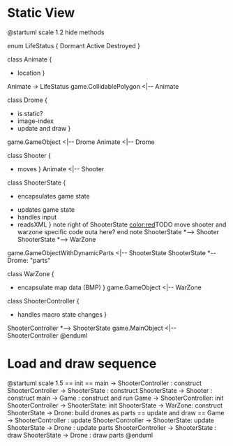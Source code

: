 # Static View
@startuml
scale 1.2 
hide methods


enum LifeStatus {
 Dormant
 Active
 Destroyed
} 

class Animate { 
 + location
}


Animate -> LifeStatus
game.CollidablePolygon <|-- Animate

class Drome {
+ is static? 
+ image-index
+ update and draw
}

game.GameObject <|-- Drome
Animate <|-- Drome

class Shooter {
+ moves
}
Animate <|-- Shooter


class ShooterState {
- encapsulates game state
+ updates game state
+ handles input
+ readsXML
}
note right of ShooterState
 <color:red>TODO
  move shooter 
  and warzone specific code 
  outa here?
end note
ShooterState *--> Shooter
ShooterState *--> WarZone

game.GameObjectWithDynamicParts <|-- ShooterState
ShooterState *-- Drome: "parts"


class WarZone {
- encapsulate map data (BMP)
}
game.GameObject <|-- WarZone

class ShooterController {
+ handles macro state changes
}

ShooterController *--> ShooterState
game.MainObject <|-- ShooterController
@enduml

# Load and draw sequence
@startuml
scale 1.5 
== init ==
main -> ShooterController : construct
ShooterController ->  ShooterState : construct
ShooterState -> Shooter : construct
main -> Game : construct and run
Game -> ShooterController: init
ShooterController -> ShooterState: init
ShooterState -> WarZone: construct
ShooterState -> Drone: build drones as parts
== update and draw ==
Game -> ShooterController : update
ShooterController -> ShooterState: update 
ShooterState -> Drone : update parts
ShooterController -> ShooterState : draw
ShooterState -> Drone : draw parts
@enduml
